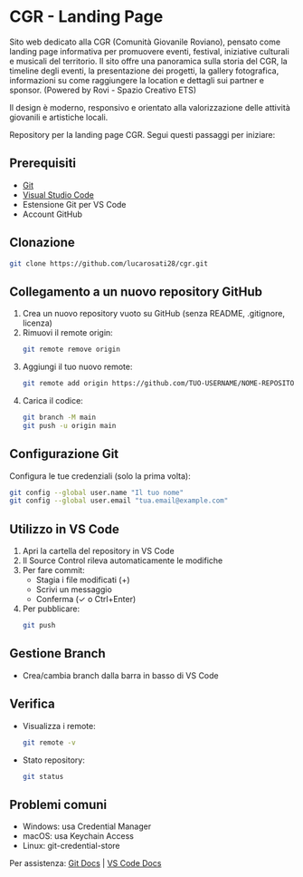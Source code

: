 # CGR - Landing Page

Sito web dedicato alla CGR (Comunità Giovanile Roviano), pensato come landing page informativa per promuovere eventi, festival, iniziative culturali e musicali del territorio. Il sito offre una panoramica sulla storia del CGR, la timeline degli eventi, la presentazione dei progetti, la gallery fotografica, informazioni su come raggiungere la location e dettagli sui partner e sponsor. (Powered by Rovi - Spazio Creativo ETS)

Il design è moderno, responsivo e orientato alla valorizzazione delle attività giovanili e artistiche locali.

Repository per la landing page CGR. Segui questi passaggi per iniziare:

## Prerequisiti
- [Git](https://git-scm.com/downloads)
- [Visual Studio Code](https://code.visualstudio.com/download)
- Estensione Git per VS Code
- Account GitHub

## Clonazione
```bash
git clone https://github.com/lucarosati28/cgr.git
```

## Collegamento a un nuovo repository GitHub
1. Crea un nuovo repository vuoto su GitHub (senza README, .gitignore, licenza)
2. Rimuovi il remote origin:
   ```bash
   git remote remove origin
   ```
3. Aggiungi il tuo nuovo remote:
   ```bash
   git remote add origin https://github.com/TUO-USERNAME/NOME-REPOSITORY.git
   ```
4. Carica il codice:
   ```bash
   git branch -M main
   git push -u origin main
   ```

## Configurazione Git
Configura le tue credenziali (solo la prima volta):
```bash
git config --global user.name "Il tuo nome"
git config --global user.email "tua.email@example.com"
```

## Utilizzo in VS Code
1. Apri la cartella del repository in VS Code
2. Il Source Control rileva automaticamente le modifiche
3. Per fare commit:
   - Stagia i file modificati (+)
   - Scrivi un messaggio
   - Conferma (✓ o Ctrl+Enter)
4. Per pubblicare:
   ```bash
   git push
   ```

## Gestione Branch
- Crea/cambia branch dalla barra in basso di VS Code

## Verifica
- Visualizza i remote:
  ```bash
  git remote -v
  ```
- Stato repository:
  ```bash
  git status
  ```

## Problemi comuni
- Windows: usa Credential Manager
- macOS: usa Keychain Access
- Linux: git-credential-store

Per assistenza: [Git Docs](https://git-scm.com/doc) | [VS Code Docs](https://code.visualstudio.com/docs/editor/versioncontrol)

